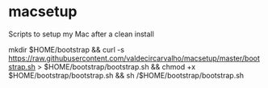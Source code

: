 # macsetup
Scripts to setup my Mac after a clean install



mkdir $HOME/bootstrap && curl -s https://raw.githubusercontent.com/valdecircarvalho/macsetup/master/bootstrap.sh > $HOME/bootstrap/bootstrap.sh && chmod +x $HOME/bootstrap/bootstrap.sh && sh /$HOME/bootstrap/bootstrap.sh